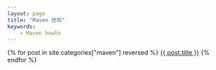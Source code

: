 ```yaml
---
layout: page
title: "Maven 技術"
keywords:
    - Maven howto
---
```



{% for post in site.categories["maven"] reversed %}
<a href="{{ post.url }}">{{ post.title }}</a>
{% endfor %}

